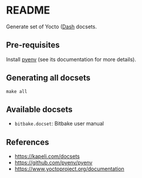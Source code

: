 # README

Generate set of Yocto ([Dash](https://kapeli.com/dash) docsets.

## Pre-requisites

Install [pyenv](https://github.com/pyenv/pyenv) (see its documentation for more details).


## Generating all docsets

```shell
make all
```


## Available docsets

 * `bitbake.docset`: Bitbake user manual


## References

 * https://kapeli.com/docsets
 * https://github.com/pyenv/pyenv
 * https://www.yoctoproject.org/documentation
